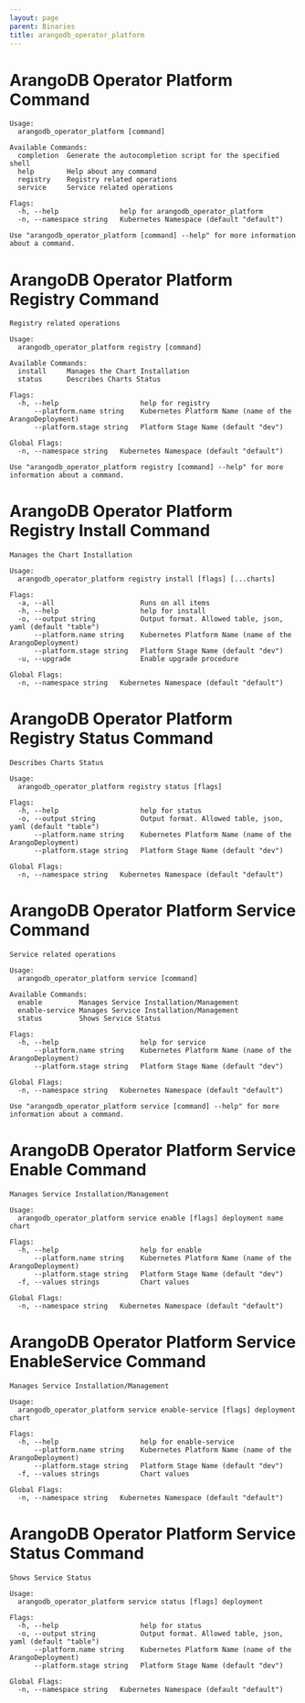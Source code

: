 ```yaml
---
layout: page
parent: Binaries
title: arangodb_operator_platform
---
```


# ArangoDB Operator Platform Command

[START_INJECT]: # (arangodb_operator_platform_cmd)
```
Usage:
  arangodb_operator_platform [command]

Available Commands:
  completion  Generate the autocompletion script for the specified shell
  help        Help about any command
  registry    Registry related operations
  service     Service related operations

Flags:
  -h, --help               help for arangodb_operator_platform
  -n, --namespace string   Kubernetes Namespace (default "default")

Use "arangodb_operator_platform [command] --help" for more information about a command.
```
[END_INJECT]: # (arangodb_operator_platform_cmd)

# ArangoDB Operator Platform Registry Command

[START_INJECT]: # (arangodb_operator_platform_registry_cmd)
```
Registry related operations

Usage:
  arangodb_operator_platform registry [command]

Available Commands:
  install     Manages the Chart Installation
  status      Describes Charts Status

Flags:
  -h, --help                    help for registry
      --platform.name string    Kubernetes Platform Name (name of the ArangoDeployment)
      --platform.stage string   Platform Stage Name (default "dev")

Global Flags:
  -n, --namespace string   Kubernetes Namespace (default "default")

Use "arangodb_operator_platform registry [command] --help" for more information about a command.
```
[END_INJECT]: # (arangodb_operator_platform_registry_cmd)

# ArangoDB Operator Platform Registry Install Command

[START_INJECT]: # (arangodb_operator_platform_registry_install_cmd)
```
Manages the Chart Installation

Usage:
  arangodb_operator_platform registry install [flags] [...charts]

Flags:
  -a, --all                     Runs on all items
  -h, --help                    help for install
  -o, --output string           Output format. Allowed table, json, yaml (default "table")
      --platform.name string    Kubernetes Platform Name (name of the ArangoDeployment)
      --platform.stage string   Platform Stage Name (default "dev")
  -u, --upgrade                 Enable upgrade procedure

Global Flags:
  -n, --namespace string   Kubernetes Namespace (default "default")
```
[END_INJECT]: # (arangodb_operator_platform_registry_install_cmd)

# ArangoDB Operator Platform Registry Status Command

[START_INJECT]: # (arangodb_operator_platform_registry_status_cmd)
```
Describes Charts Status

Usage:
  arangodb_operator_platform registry status [flags]

Flags:
  -h, --help                    help for status
  -o, --output string           Output format. Allowed table, json, yaml (default "table")
      --platform.name string    Kubernetes Platform Name (name of the ArangoDeployment)
      --platform.stage string   Platform Stage Name (default "dev")

Global Flags:
  -n, --namespace string   Kubernetes Namespace (default "default")
```
[END_INJECT]: # (arangodb_operator_platform_registry_status_cmd)

# ArangoDB Operator Platform Service Command

[START_INJECT]: # (arangodb_operator_platform_service_cmd)
```
Service related operations

Usage:
  arangodb_operator_platform service [command]

Available Commands:
  enable         Manages Service Installation/Management
  enable-service Manages Service Installation/Management
  status         Shows Service Status

Flags:
  -h, --help                    help for service
      --platform.name string    Kubernetes Platform Name (name of the ArangoDeployment)
      --platform.stage string   Platform Stage Name (default "dev")

Global Flags:
  -n, --namespace string   Kubernetes Namespace (default "default")

Use "arangodb_operator_platform service [command] --help" for more information about a command.
```
[END_INJECT]: # (arangodb_operator_platform_service_cmd)

# ArangoDB Operator Platform Service Enable Command

[START_INJECT]: # (arangodb_operator_platform_service_enable_cmd)
```
Manages Service Installation/Management

Usage:
  arangodb_operator_platform service enable [flags] deployment name chart

Flags:
  -h, --help                    help for enable
      --platform.name string    Kubernetes Platform Name (name of the ArangoDeployment)
      --platform.stage string   Platform Stage Name (default "dev")
  -f, --values strings          Chart values

Global Flags:
  -n, --namespace string   Kubernetes Namespace (default "default")
```
[END_INJECT]: # (arangodb_operator_platform_service_enable_cmd)

# ArangoDB Operator Platform Service EnableService Command

[START_INJECT]: # (arangodb_operator_platform_service_enableservice_cmd)
```
Manages Service Installation/Management

Usage:
  arangodb_operator_platform service enable-service [flags] deployment chart

Flags:
  -h, --help                    help for enable-service
      --platform.name string    Kubernetes Platform Name (name of the ArangoDeployment)
      --platform.stage string   Platform Stage Name (default "dev")
  -f, --values strings          Chart values

Global Flags:
  -n, --namespace string   Kubernetes Namespace (default "default")
```
[END_INJECT]: # (arangodb_operator_platform_service_enableservice_cmd)

# ArangoDB Operator Platform Service Status Command

[START_INJECT]: # (arangodb_operator_platform_service_status_cmd)
```
Shows Service Status

Usage:
  arangodb_operator_platform service status [flags] deployment

Flags:
  -h, --help                    help for status
  -o, --output string           Output format. Allowed table, json, yaml (default "table")
      --platform.name string    Kubernetes Platform Name (name of the ArangoDeployment)
      --platform.stage string   Platform Stage Name (default "dev")

Global Flags:
  -n, --namespace string   Kubernetes Namespace (default "default")
```
[END_INJECT]: # (arangodb_operator_platform_service_status_cmd)

